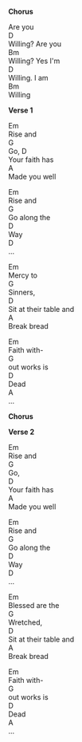 **Chorus**<br>

Are you<br>
D<br>
Willing? Are you<br>
Bm<br>
Willing? Yes I'm<br>
D<br>
Willing. I am<br>
Bm<br>
Willing<br>

**Verse 1**<br>

Em<br>
Rise and<br>
G<br>
Go,
D<br>
Your faith has<br>
A<br>
Made you well<br>

Em<br>
Rise and<br>
G<br>
Go along the<br>
D<br>
Way<br>
D<br>
...<br>

Em<br>
Mercy to<br>
G<br>
Sinners,<br>
D<br>
Sit at their table and<br>
A<br>
Break bread<br>

Em<br>
Faith with-<br>
G<br>
out works is<br>
D<br>
Dead<br>
A<br>
...<br>

**Chorus**<br>

**Verse 2**<br>

Em<br>
Rise and<br>
G<br>
Go,<br>
D<br>
Your faith has<br>
A<br>
Made you well<br>

Em<br>
Rise and<br>
G<br>
Go along the<br>
D<br>
Way<br>
D<br>
...<br>

Em<br>
Blessed are the<br>
G<br>
Wretched,<br>
D<br>
Sit at their table and<br>
A<br>
Break bread<br>

Em<br>
Faith with-<br>
G<br>
out works is<br>
D<br>
Dead<br>
A<br>
...<br>
